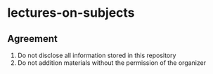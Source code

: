 # lectures-on-subjects

## Agreement

1. Do not disclose all information stored in this repository
2. Do not addition materials without the permission of the organizer
